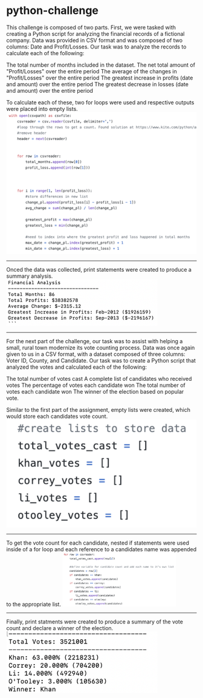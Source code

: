 # python-challenge

This challenge is composed of two parts.  First, we were tasked with creating a Python script for analyzing the financial records of a fictional company. Data was provided in CSV format and was composed of two columns: Date and Profit/Losses.  Our task was to analyze the records to calculate each of the following:

The total number of months included in the dataset.
The net total amount of "Profit/Losses" over the entire period
The average of the changes in "Profit/Losses" over the entire period
The greatest increase in profits (date and amount) over the entire period
The greatest decrease in losses (date and amount) over the entire period

To calculate each of these, two for loops were used and respective outputs were placed into empty lists.
<a><img src="images/forloop_finance.png" width="700" content-align="center"></a>
<hr>

Onced the data was collected, print statements were created to produce a summary analysis.
<img src="images/fin_analysis.png" width="400">
<hr>

For the next part of the challenge, our task was to assist with helping a small, rural town modernize its vote counting process.
Data was once again given to us in a CSV format, with a dataset composed of three columns: Voter ID, County, and Candidate. Our task was to create a Python script that analyzed the votes and calculated each of the following:

The total number of votes cast
A complete list of candidates who received votes
The percentage of votes each candidate won
The total number of votes each candidate won
The winner of the election based on popular vote.

Similar to the first part of the assignment, empty lists were created, which would store each candidates vote count.  
<img src="images/cand_lists.png" width="700">
<hr>

To get the vote count for each candidate, nested if statements were used inside of a for loop and each reference to a candidates name was appended to the appropriate list.
<img src="images/forloop_vote.png" width="300">
<hr>

Finally, print statments were created to produce a summary of the vote count and declare a winner of the election.
<img src="images/vote_count.png" width="400">
